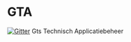 # GTA

[![Gitter](https://badges.gitter.im/Join%20Chat.svg)](https://gitter.im/catwithboots/GTA?utm_source=badge&utm_medium=badge&utm_campaign=pr-badge&utm_content=badge)
Gts Technisch Applicatiebeheer


